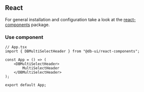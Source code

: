 ## React

For general installation and configuration take a look at the [react-components](https://www.npmjs.com/package/@db-ui/react-components) package.

### Use component

```tsx App.tsx
// App.tsx
import { DBMultiSelectHeader } from "@db-ui/react-components";

const App = () => (
	<DBMultiSelectHeader>
		MultiSelectHeader
	</DBMultiSelectHeader>
);

export default App;
```

